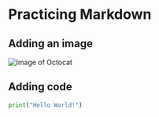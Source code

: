 # Practicing Markdown

## Adding an image

![Image of Octocat](https://github.com/user-attachments/assets/5ab11e2a-73b7-424e-97b0-db8a36d44b85)

## Adding code

```python
print("Hello World!")
```
